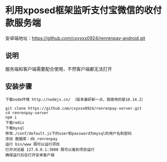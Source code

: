 # 利用xposed框架监听支付宝微信的收付款服务端
安卓端地址：https://github.com/cxyxxx0924/renrenpay-android.git
## 说明
服务端和客户端需要配合使用，不然客户端都无法打开

## 安装步骤
``` 
下载node环境 http://nodejs.cn/ （版本最好新一点，我使用的是10.14.2）

git clone https://github.com/cxyxxx0924/renrenpay-server.git
cd renrenpay-server
npm i
下载redis
下载mysql
修改./conf/default.js下的user和password为mysql的用户名和密码
添加 数据库：db_renrenpay
运行 bin/www 既可以运行项目
打开浏览器 127.0.0.1:3000 既可以看到项目运行
确保运行后在打开安卓客户端
```

